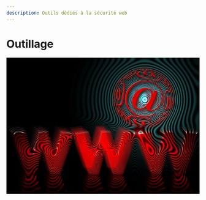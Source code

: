 ```yaml
---
description: Outils dédiés à la sécurité web
---
```


# Outillage

![](../.gitbook/assets/720ccd0b06f56f07cf2316b6f33ceb6b.jpg)

